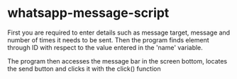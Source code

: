 # whatsapp-message-script

First you are required to enter details such as message target, message and number of times it needs to be sent. Then the program finds element through ID with respect to the value entered in the 'name' variable. 

The program then accesses the message bar in the screen bottom, locates the send button and clicks it with the click() function
